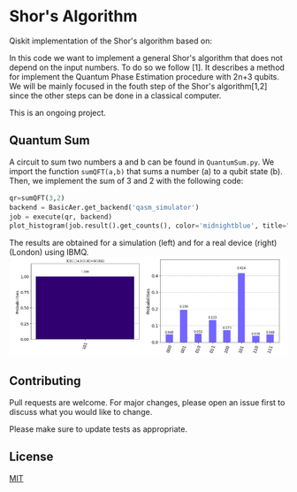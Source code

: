 # Shor's Algorithm
Qiskit implementation of the Shor's algorithm based on: 

In this code we want to implement a general Shor's algorithm that does not depend on the input numbers. To do so we follow [1]. It describes a method for implement the Quantum Phase Estimation procedure with 2n+3 qubits. We will be mainly focused in the fouth step of the Shor's algorithm[1,2] since the other steps can be done in a classical computer.

This is an ongoing project.

## Quantum Sum

A circuit to sum two numbers a and b can be found in `QuantumSum.py`. We import the function `sumQFT(a,b)` that sums a number (a) to a qubit state (b). Then, we implement the sum of 3 and 2 with the following code:

```python
qr=sumQFT(3,2)
backend = BasicAer.get_backend('qasm_simulator')
job = execute(qr, backend)
plot_histogram(job.result().get_counts(), color='midnightblue', title="3(011)+2(010)=5(101)")
```
The results are obtained for a simulation (left) and for a real device (right)(London) using IBMQ.
![alt text](https://github.com/juandaanieel/Shor/blob/master/3p2.png)
## Contributing
Pull requests are welcome. For major changes, please open an issue first to discuss what you would like to change.

Please make sure to update tests as appropriate.

## License
[MIT](https://choosealicense.com/licenses/mit/)
